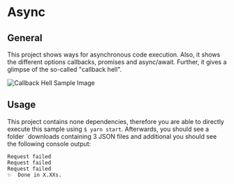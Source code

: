 # Async

## General

This project shows ways for asynchronous code execution. Also, it shows the different options callbacks, promises and async/await. Further, it gives a glimpse of the so-called "callback hell".

![Callback Hell Sample Image](https://collinmakersquare.files.wordpress.com/2016/02/b4uajfmcqae67qb.png?w=1000 "Callback Sample Image")

## Usage

This project contains none dependencies, therefore you are able to directly execute this sample using `$ yarn start`.
Afterwards, you should see a folder `downloads containing 3 JSON files and additional you should see the following console output:

```Code
Request failed
Request failed
Request failed
✨  Done in X.XXs.
```